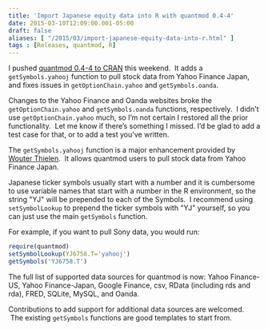 ```yaml
---
title: 'Import Japanese equity data into R with quantmod 0.4-4'
date: 2015-03-10T12:09:00.001-05:00
draft: false
aliases: [ "/2015/03/import-japanese-equity-data-into-r.html" ]
tags : [Releases, quantmod, R]
---
```


I pushed [quantmod 0.4-4 to CRAN](http://cran.r-project.org/web/packages/quantmod/) this weekend.  It adds a `getSymbols.yahooj` function to pull stock data from Yahoo Finance Japan, and fixes issues in `getOptionChain.yahoo` and `getSymbols.oanda`.  
  
Changes to the Yahoo Finance and Oanda websites broke the `getOptionChain.yahoo` and `getSymbols.oanda` functions, respectively.  I didn't use `getOptionChain.yahoo` much, so I’m not certain I restored all the prior functionality.  Let me know if there’s something I missed. I’d be glad to add a test case for that, or to add a test you've written.  
  
The `getSymbols.yahooj` function is a major enhancement provided by [Wouter Thielen](http://morannon.org/).  It allows quantmod users to pull stock data from Yahoo Finance Japan.   
  
Japanese ticker symbols usually start with a number and it is cumbersome to use variable names that start with a number in the R environment, so the string "YJ" will be prepended to each of the Symbols.  I recommend using `setSymbolLookup` to prepend the ticker symbols with "YJ" yourself, so you can just use the main `getSymbols` function.  
  
For example, if you want to pull Sony data, you would run:

```r
require(quantmod)
setSymbolLookup(YJ6758.T='yahooj')
getSymbols('YJ6758.T')  
```

The full list of supported data sources for quantmod is now: Yahoo Finance-US, Yahoo Finance-Japan, Google Finance, csv, RData (including rds and rda), FRED, SQLite, MySQL, and Oanda.   
  
Contributions to add support for additional data sources are welcomed.  The existing `getSymbols` functions are good templates to start from.
